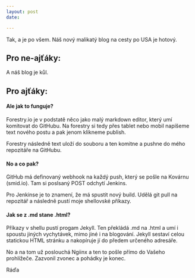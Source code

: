 ```yaml
---
layout: post
date: 

---
```

Tak, a je po všem. Náš nový malikatý blog na cesty po USA je hotový.

## Pro ne-ajťáky:

A náš blog je kůl.

## Pro ajťáky:

#### Ale jak to funguje?

Forestry.io je v podstatě něco jako malý markdown editor, který umí komitovat do GitHubu. Na forestry si tedy přes tablet nebo mobil napíšeme text nového postu a pak jenom klikneme publish.

Forestry následně text uloží do souboru a ten komitne a pushne do mého repozitáře na GitHubu.

#### No a co pak?

GitHub má definovaný webhook na každý push, který se pošle na Kovárnu (smid.io). Tam si poslsaný POST odchytí Jenkins.

Pro Jenkinse je to znamení, že má spustit nový build. Udělá git pull na repozitář a následně pustí moje shellovské příkazy.

#### Jak se z .md stane .html?

Příkazy v shellu pustí progam Jekyll. Ten překládá .md na .html a umí i spoustu jiných vychytávek, mimo jiné i na blogování. Jekyll sestaví celou statickou HTML stránku a nakopíruje jí do předem určeného adresáře.

No a na tom už poslouchá Ngiinx a ten to pošle přímo do Vašeho prohlížeče. Zazvonil zvonec a pohádky je konec.

Ráďa